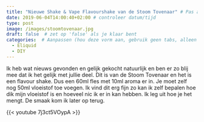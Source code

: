 ```yaml
---
title: "Nieuwe Shake & Vape Flavourshake van de Stoom Tovenaar" # Pas aan naar titel
date: 2019-06-04T14:00:40+02:00 # controleer datum/tijd
type: post
image: /images/stoomtovenaar.jpg
draft: false  # zet op 'false' als je klaar bent
categories:  # Aanpassen (hou deze vorm aan, gebruik geen tabs, alleen spaties)
  - Eliquid
  - DIY
---
```


Ik heb wat nieuws gevonden en gelijk gekocht natuurlijk en ben er zo blij mee dat ik het gelijk met jullie deel.
Dit is van de Stoom Tovenaar en het is een flavour shake.
Dus een 60ml fles met 10ml aroma er in. Je moet zelf nog 50ml vloeistof toe voegen.
Ik vind dit erg fijn zo kan ik zelf bepalen hoe dik mijn vloeistof is en hoeveel nic ik er in kan hebben.
Ik leg uit hoe je het mengt. De smaak kom ik later op terug.

{{< youtube 7j3ct5VOypA >}}
